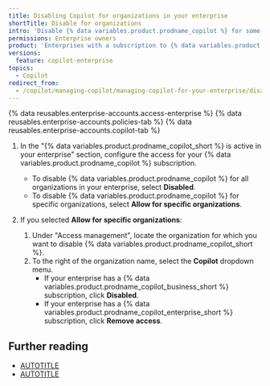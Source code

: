 ```yaml
---
title: Disabling Copilot for organizations in your enterprise
shortTitle: Disable for organizations
intro: 'Disable {% data variables.product.prodname_copilot %} for some or all of the organizations in your enterprise.'
permissions: Enterprise owners
product: 'Enterprises with a subscription to {% data variables.product.prodname_copilot_enterprise_short %} or {% data variables.product.prodname_copilot_business_short %}'
versions:
  feature: copilot-enterprise
topics:
  - Copilot
redirect_from:
  - /copilot/managing-copilot/managing-copilot-for-your-enterprise/disabling-copilot-for-organizations-in-your-enterprise
---
```


{% data reusables.enterprise-accounts.access-enterprise %}
{% data reusables.enterprise-accounts.policies-tab %}
{% data reusables.enterprise-accounts.copilot-tab %}
1. In the "{% data variables.product.prodname_copilot_short %} is active in your enterprise" section, configure the access for your {% data variables.product.prodname_copilot %} subscription.
    * To disable {% data variables.product.prodname_copilot %} for all organizations in your enterprise, select **Disabled**.
    * To disable {% data variables.product.prodname_copilot %} for specific organizations, select **Allow for specific organizations**.

1. If you selected **Allow for specific organizations**:

   1. Under "Access management", locate the organization for which you want to disable {% data variables.product.prodname_copilot_short %}.
   1. To the right of the organization name, select the **Copilot** dropdown menu.
       * If your enterprise has a {% data variables.product.prodname_copilot_business_short %} subscription, click **Disabled**.
       * If your enterprise has a {% data variables.product.prodname_copilot_enterprise_short %} subscription, click **Remove access**.

## Further reading

* [AUTOTITLE](/billing/managing-billing-for-github-copilot/about-billing-for-github-copilot)
* [AUTOTITLE](/copilot/managing-copilot/managing-copilot-for-your-enterprise/managing-policies-and-features-for-copilot-in-your-enterprise)
